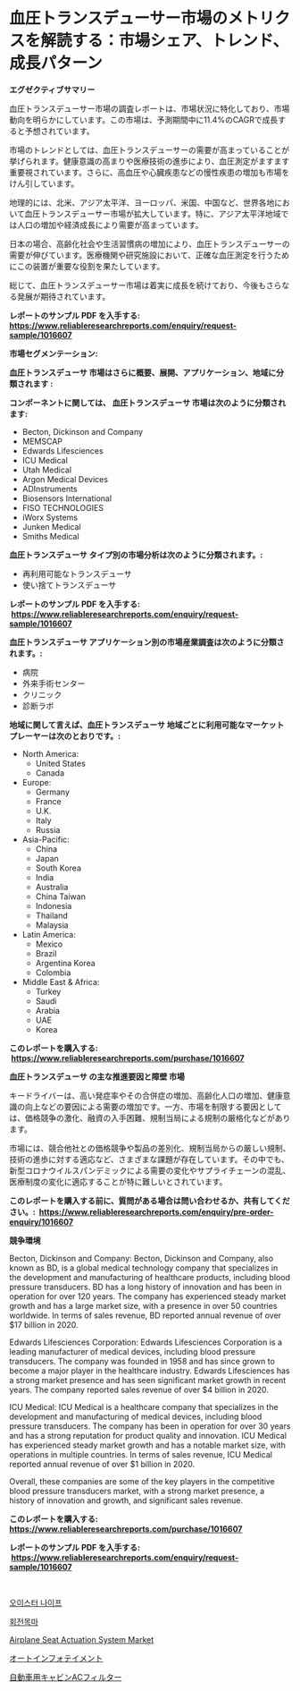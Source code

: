 <p><h1>血圧トランスデューサー市場のメトリクスを解読する：市場シェア、トレンド、成長パターン</h1></p><p><strong>エグゼクティブサマリー</strong></p>
<p><p>血圧トランスデューサー市場の調査レポートは、市場状況に特化しており、市場動向を明らかにしています。この市場は、予測期間中に11.4%のCAGRで成長すると予想されています。</p><p>市場のトレンドとしては、血圧トランスデューサーの需要が高まっていることが挙げられます。健康意識の高まりや医療技術の進歩により、血圧測定がますます重要視されています。さらに、高血圧や心臓疾患などの慢性疾患の増加も市場をけん引しています。</p><p>地理的には、北米、アジア太平洋、ヨーロッパ、米国、中国など、世界各地において血圧トランスデューサー市場が拡大しています。特に、アジア太平洋地域では人口の増加や経済成長により需要が高まっています。</p><p>日本の場合、高齢化社会や生活習慣病の増加により、血圧トランスデューサーの需要が伸びています。医療機関や研究施設において、正確な血圧測定を行うためにこの装置が重要な役割を果たしています。</p><p>総じて、血圧トランスデューサー市場は着実に成長を続けており、今後もさらなる発展が期待されています。</p></p>
<p><strong>レポートのサンプル PDF を入手する: <a href="https://www.reliableresearchreports.com/enquiry/request-sample/1016607">https://www.reliableresearchreports.com/enquiry/request-sample/1016607</a></strong></p>
<p><strong>市場セグメンテーション:</strong></p>
<p><strong> 血圧トランスデューサ 市場はさらに概要、展開、アプリケーション、地域に分類されます :</strong></p>
<p><strong>コンポーネントに関しては、 血圧トランスデューサ 市場は次のように分類されます: &nbsp;</strong></p>
<p><ul><li>Becton, Dickinson and Company</li><li>MEMSCAP</li><li>Edwards Lifesciences</li><li>ICU Medical</li><li>Utah Medical</li><li>Argon Medical Devices</li><li>ADInstruments</li><li>Biosensors International</li><li>FISO TECHNOLOGIES</li><li>iWorx Systems</li><li>Junken Medical</li><li>Smiths Medical</li></ul></p>
<p><strong> 血圧トランスデューサ タイプ別の市場分析は次のように分類されます。:</strong></p>
<p><ul><li>再利用可能なトランスデューサ</li><li>使い捨てトランスデューサ</li></ul></p>
<p><strong>レポートのサンプル PDF を入手する: &nbsp;<a href="https://www.reliableresearchreports.com/enquiry/request-sample/1016607">https://www.reliableresearchreports.com/enquiry/request-sample/1016607</a></strong></p>
<p><strong> 血圧トランスデューサ アプリケーション別の市場産業調査は次のように分類されます。:</strong></p>
<p><ul><li>病院</li><li>外来手術センター</li><li>クリニック</li><li>診断ラボ</li></ul></p>
<p><strong>地域に関して言えば、血圧トランスデューサ 地域ごとに利用可能なマーケットプレーヤーは次のとおりです。:</strong></p>
<p><ul>
    <li>
        North America:
        <ul>
            <li>United States</li>
            <li>Canada</li>
        </ul>
    </li>
    <li>
        Europe:
        <ul>
            <li>Germany</li>
            <li>France</li>
            <li>U.K.</li>
            <li>Italy</li>
            <li>Russia</li>
        </ul>
    </li>
    <li>
        Asia-Pacific:
        <ul>
            <li>China</li>
            <li>Japan</li>
            <li>South Korea</li>
            <li>India</li>
            <li>Australia</li>
            <li>China Taiwan</li>
            <li>Indonesia</li>
            <li>Thailand</li>
            <li>Malaysia</li>
        </ul>
    </li>
    <li>
        Latin America:
        <ul>
            <li>Mexico</li>
            <li>Brazil</li>
            <li>Argentina Korea</li>
            <li>Colombia</li>
        </ul>
    </li>
    <li>
        Middle East & Africa:
        <ul>
            <li>Turkey</li>
            <li>Saudi</li>
            <li>Arabia</li>
            <li>UAE</li>
            <li>Korea</li>
        </ul>
    </li>
    </ul></p>
<p><strong>このレポートを購入する: &nbsp;<a href="https://www.reliableresearchreports.com/purchase/1016607">https://www.reliableresearchreports.com/purchase/1016607</a></strong></p>
<p><strong>血圧トランスデューサ の主な推進要因と障壁 市場</strong></p>
<p><p>キードライバーは、高い発症率やその合併症の増加、高齢化人口の増加、健康意識の向上などの要因による需要の増加です。一方、市場を制限する要因としては、価格競争の激化、融資の入手困難、規制当局による規制の厳格化などがあります。</p><p>市場には、競合他社との価格競争や製品の差別化、規制当局からの厳しい規制、技術の進歩に対する適応など、さまざまな課題が存在しています。その中でも、新型コロナウイルスパンデミックによる需要の変化やサプライチェーンの混乱、医療制度の変化に適応することが特に難しいとされています。</p></p>
<p><strong>このレポートを購入する前に、質問がある場合は問い合わせるか、共有してください。:&nbsp; <a href="https://www.reliableresearchreports.com/enquiry/pre-order-enquiry/1016607">https://www.reliableresearchreports.com/enquiry/pre-order-enquiry/1016607</a></strong></p>
<p><strong>競争環境</strong></p>
<p><p>Becton, Dickinson and Company: Becton, Dickinson and Company, also known as BD, is a global medical technology company that specializes in the development and manufacturing of healthcare products, including blood pressure transducers. BD has a long history of innovation and has been in operation for over 120 years. The company has experienced steady market growth and has a large market size, with a presence in over 50 countries worldwide. In terms of sales revenue, BD reported annual revenue of over $17 billion in 2020.</p><p>Edwards Lifesciences Corporation: Edwards Lifesciences Corporation is a leading manufacturer of medical devices, including blood pressure transducers. The company was founded in 1958 and has since grown to become a major player in the healthcare industry. Edwards Lifesciences has a strong market presence and has seen significant market growth in recent years. The company reported sales revenue of over $4 billion in 2020.</p><p>ICU Medical: ICU Medical is a healthcare company that specializes in the development and manufacturing of medical devices, including blood pressure transducers. The company has been in operation for over 30 years and has a strong reputation for product quality and innovation. ICU Medical has experienced steady market growth and has a notable market size, with operations in multiple countries. In terms of sales revenue, ICU Medical reported annual revenue of over $1 billion in 2020. </p><p>Overall, these companies are some of the key players in the competitive blood pressure transducers market, with a strong market presence, a history of innovation and growth, and significant sales revenue.</p></p>
<p><strong>このレポートを購入する: &nbsp; <a href="https://www.reliableresearchreports.com/purchase/1016607">https://www.reliableresearchreports.com/purchase/1016607</a></strong></p>
<p><strong>レポートのサンプル PDF を入手する: &nbsp;<a href="https://www.reliableresearchreports.com/enquiry/request-sample/1016607">https://www.reliableresearchreports.com/enquiry/request-sample/1016607</a></strong><strong></strong></p>
<p>&nbsp;</p>
<p><p><a href="https://medium.com/@goicoevgovidph/%EC%A1%B0%EA%B0%9C-%EC%B9%BC-%EC%8B%9C%EC%9E%A5-%EA%B2%BD%EC%9F%81-%EB%B6%84%EC%84%9D-%EC%8B%9C%EC%9E%A5-%EB%8F%99%ED%96%A5-%EB%B0%8F-2031%EB%85%84%EA%B9%8C%EC%A7%80%EC%9D%98-%EC%98%88%EC%B8%A1-8bad60f6bece">오이스터 나이프</a></p><p><a href="https://medium.com/@mamdouh_alnadi/%EC%BA%90%EB%9F%AC%EC%85%80-%EC%8B%9C%EC%9E%A5-%EC%A0%84%EB%A7%9D-%EC%82%B0%EC%97%85-%EA%B0%9C%EC%9A%94-%EB%B0%8F-%EC%98%88%EC%B8%A1-2024%EB%85%84%EB%B6%80%ED%84%B0-2031%EB%85%84-2b3a27c1b6a1">회전목마</a></p><p><a href="https://github.com/Glendatilghmankmgz0rbhwpy/Market-Research-Report-List-1/blob/main/airplane-seat-actuation-system-market.md">Airplane Seat Actuation System Market</a></p><p><a href="https://medium.com/@lily-u-genius/%E6%AC%A1%E3%81%AE%E6%96%87%E7%AB%A0%E3%82%92%E6%97%A5%E6%9C%AC%E8%AA%9E%E3%81%AB%E7%BF%BB%E8%A8%B3%E3%81%97%E3%81%BE%E3%81%99-%E8%87%AA%E5%8B%95%E8%BB%8A%E3%82%A4%E3%83%B3%E3%83%95%E3%82%A9%E3%83%86%E3%82%A4%E3%83%A1%E3%83%B3%E3%83%88%E5%B8%82%E5%A0%B4%E3%81%AE%E3%82%A4%E3%83%B3%E3%82%B5%E3%82%A4%E3%83%88-%E5%B8%82%E5%A0%B4%E5%8B%95%E5%90%91-%E6%88%90%E9%95%B7-2024%E5%B9%B4%E3%81%8B%E3%82%892031%E5%B9%B4%E3%81%BE%E3%81%A7%E3%81%AE%E4%BA%88%E6%B8%AC-a4531c64ebb9">オートインフォテイメント</a></p><p><a href="https://medium.com/@lily-u-genius/%E8%87%AA%E5%8B%95%E8%BB%8A%E3%82%AD%E3%83%A3%E3%83%93%E3%83%B3ac%E3%83%95%E3%82%A3%E3%83%AB%E3%82%BF%E3%83%BC%E5%B8%82%E5%A0%B4%E3%81%AE%E3%83%88%E3%83%AC%E3%83%B3%E3%83%89%E3%81%A8%E5%B8%82%E5%A0%B4%E5%88%86%E6%9E%90%E3%81%AF-2024%E5%B9%B4%E3%81%8B%E3%82%892031%E5%B9%B4%E3%81%BE%E3%81%A7%E3%81%AE%E6%9C%9F%E9%96%93%E3%81%AB%E4%BA%88%E6%B8%AC%E3%81%95%E3%82%8C%E3%81%A6%E3%81%84%E3%81%BE%E3%81%99-3cad3c48f377">自動車用キャビンACフィルター</a></p></p>
